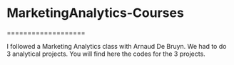 # MarketingAnalytics-Courses

===================

I followed a Marketing Analytics class with Arnaud De Bruyn. We had to do 3 analytical projects. 
You will find here the codes for the 3 projects.
